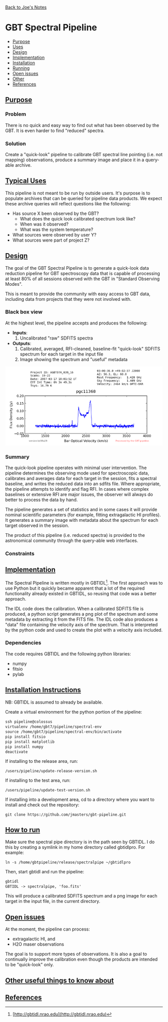 [Back to Joe's Notes](http://www.cv.nrao.edu/~jmasters)

# GBT Spectral Pipeline

* [Purpose](#purpose)
* [Uses](#uses)
* [Design](#design)
* [Implementation](#implementation)
* [Installation](#installation)
* [Running](#running)
* [Open issues](#tbd)
* [Other](#other)
* [References](#references)

## [Purpose](id:purpose)

### Problem

There is no quick and easy way to find out what has been observed by the GBT.  It is even harder to find "reduced" spectra.

### Solution

Create a "quick-look" pipeline to calibrate GBT spectral line pointing (i.e. not mapping) observations, produce a summary image and place it in a query-able archive.

## [Typical Uses](id:uses)

This pipeline is not meant to be run by outside users.  It's purpose is to populate archives that can be queried for pipeline data products.  We expect these archive queries will reflect questions like the following:

* Has source X been observed by the GBT?
	* What does the quick look calibrated spectrum look like?
	* When was it observed?
	* What was the system temperature?
* What sources were observed by user Y?
* What sources were part of project Z?

## [Design](id:design)

The goal of the GBT Spectral Pipeline is to generate a quick-look data reduction pipeline for GBT spectroscopy data that is capable of processing at least 80% of all sessions observed with the GBT in "Standard Observing Modes".

This is meant to provide the community with easy access to GBT data, including data from projects that they were not involved with.

### Black box view

At the highest level, the pipeline accepts and produces the following:

* **Inputs**:
	1. Uncalibrated "raw" SDFITS spectra
* **Outputs**:
	1. Calibrated, averaged, RFI-cleaned, baseline-fit "quick-look" SDFITS spectrum for each target in the input file
	1. Image showing the spectrum and "useful" metadata
	
![Output spectrum](./spectrum.png)

### Summary

The quick-look pipeline operates with minimal user intervention.  The pipeline determines the observing mode used for spectroscopic data, calibrates and averages data for each target in the session, fits a spectral baseline, and writes the reduced data into an sdfits file.  Where appropriate, the pipeline attempts to identify and flag RFI.  In cases where complex baselines or extensive RFI are major issues, the observer will always do better to process the data by hand.

The pipeline generates a set of statistics and in some cases it will provide nominal scientific parameters (for example, fitting extragalactic HI profiles).  It generates a summary image with metadata about the spectrum for each target observed in the session.

The product of this pipeline (i.e. reduced spectra) is provided to the astronomical community through the query-able web interfaces.

### Constraints


## [Implementation](id:implementation)

The Spectral Pipeline is written mostly in GBTIDL[^1].  The first approach was to use Python but it quickly became apparent that a lot of the required functionality already existed in GBTIDL, so reusing that code was a better approach.

The IDL code does the calibration.  When a calibrated SDFITS file is produced, a python script generates a png plot of the spectrum and some metadata by extracting it from the FITS file.  The IDL code also produces a "data" file containing the velocity axis of the spectrum.  That is interpreted by the python code and used to create the plot with a velocity axis included. 

### Dependencies

The code requires GBTIDL and the following python libraries:

* numpy
* fitsio
* pylab



## [Installation Instructions](id:installation)

NB: GBTIDL is assumed to already be available.

Create a virtual environment for the python portion of the pipeline:

```
ssh pipeline@colossus
virtualenv /home/gbt7/pipeline/spectral-env
source /home/gbt7/pipeline/spectral-env/bin/activate
pip install fitsio
pip install matplotlib
pip install numpy
deactivate
```

If installing to the release area, run:

```
/users/pipeline/update-release-version.sh
```

If installing to the test area, run:

```
/users/pipeline/update-test-version.sh
```

If installing into a development area, cd to a directory where you want to install and check out the repository:

```
git clone https://github.com/jmasters/gbt-pipeline.git
```

## [How to run](id:running)

Make sure the spectral pipe directory is in the path seen by GBTIDL.  I do this by creating a symlink in my home directory called gbtidlpro.  For example:

```
ln -s /home/gbtpipeline/release/spectralpipe ~/gbtidlpro
```

Then, start gbtidl and run the pipeline:

```
gbtidl
GBTIDL -> spectralpipe, 'foo.fits'
```

This will produce a calibrated SDFITS spectrum and a png image for each target in the input file, in the current directory.

## [Open issues](id:tbd)

At the moment, the pipeline can process:

* extragalactic HI, and
* H2O maser observations

The goal is to support more types of observations.  It is also a goal to continually improve the calibration even though the products are intended to be "quick-look" only.


## [Other useful things to know about](id:other)

## [References](id:references)

[^1]: [http://gbtidl.nrao.edu](http://gbtidl.nrao.edu)



